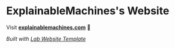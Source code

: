
# ExplainableMachines's Website

Visit **[explainablemachines.com](http://explainablemachines.com)** 🚀

_Built with [Lab Website Template](https://greene-lab.gitbook.io/lab-website-template-docs)_

